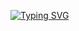 [![Typing SVG](https://readme-typing-svg.demolab.com?font=Fira+Code&size=29&duration=2000&color=1AAE45&multiline=true&width=456&height=180&lines=Currently+learning+...;-+WebSockets;-+Rust)](https://git.io/typing-svg)

